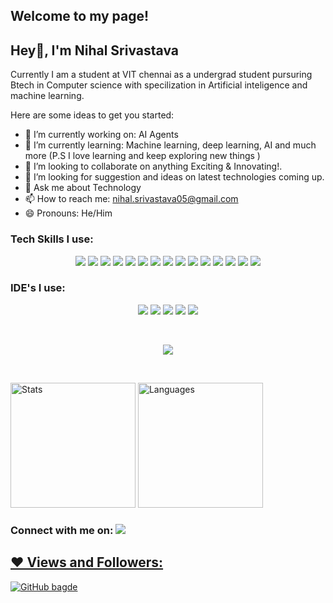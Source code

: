 ## Welcome to my page!

## Hey👋, I'm Nihal Srivastava

Currently I am a student at VIT chennai as a undergrad student pursuring Btech in Computer science with specilization in Artificial inteligence and machine learning.

Here are some ideas to get you started:

- 🔭 I’m currently working on: AI Agents
- 🌱 I’m currently learning: Machine learning, deep learning, AI and much more (P.S I love learning and keep exploring new things )
- 👯 I’m looking to collaborate on anything Exciting & Innovating!. 
- 🤔 I’m looking for suggestion and ideas on latest technologies coming up. 
- 💬 Ask me about Technology
- 📫 How to reach me: nihal.srivastava05@gmail.com
- 😄 Pronouns: He/Him

### Tech Skills I use:
<p align="center">
<a href="https://www.python.org/" target="_blank"><img src="https://img.shields.io/badge/Python-3776AB?style=for-the-badge&logo=python&logoColor=white"></a>
<a href="https://isocpp.org/" target="_blank"><img src="https://img.shields.io/badge/C%2B%2B-00599C?style=for-the-badge&logo=c%2B%2B&logoColor=white"></a>
<a href="https://isocpp.org/" target="_blank"><img src="https://img.shields.io/badge/C-00599C?style=for-the-badge&logo=c&logoColor=white"></a>
<a href="https://www.oracle.com/in/java/" target="_blank"><img src="https://img.shields.io/badge/Java-ED8B00?style=for-the-badge&logo=java&logoColor=white"></a>
<img src="https://img.shields.io/badge/HTML5-E34F26?style=for-the-badge&logo=html5&logoColor=white">
<img src="https://img.shields.io/badge/CSS3-1572B6?style=for-the-badge&logo=css3&logoColor=white">
<img src="https://img.shields.io/badge/JavaScript-F7DF1E?style=for-the-badge&logo=javascript&logoColor=black">
<img src="https://img.shields.io/badge/scikit_learn-F7931E?style=for-the-badge&logo=scikit-learn&logoColor=white">
<img src="https://img.shields.io/badge/OpenCV-27338e?style=for-the-badge&logo=OpenCV&logoColor=white">
<img src="https://img.shields.io/badge/Bootstrap-563D7C?style=for-the-badge&logo=bootstrap&logoColor=white">
<img src="https://img.shields.io/badge/Django-092E20?style=for-the-badge&logo=django&logoColor=green">
<img src="https://img.shields.io/badge/conda-342B029.svg?&style=for-the-badge&logo=anaconda&logoColor=white">
<img src="https://img.shields.io/badge/Git-F05032?style=for-the-badge&logo=git&logoColor=white">
<img src="https://img.shields.io/badge/Windows-0078D6?style=for-the-badge&logo=windows&logoColor=white">
<img src="https://img.shields.io/badge/React-20232A?style=for-the-badge&logo=react&logoColor=61DAFB">
</p>

### IDE's I use:
<p align="center">
  <img src="https://img.shields.io/badge/Visual_Studio_Code-0078D4?style=for-the-badge&logo=visual%20studio%20code&logoColor=white">
  <img src="https://img.shields.io/badge/Eclipse-2C2255?style=for-the-badge&logo=eclipse&logoColor=white">
  <img src="https://img.shields.io/badge/Jupyter-F37626.svg?&style=for-the-badge&logo=Jupyter&logoColor=white">
  <img src="https://img.shields.io/badge/sublime_text-%23575757.svg?&style=for-the-badge&logo=sublime-text&logoColor=important">
  <img src="https://img.shields.io/badge/Spyder-838485?style=for-the-badge&logo=spyder%20ide&logoColor=maroon">
</p>
<br>

<p align="center">
<img src="https://github-profile-trophy.vercel.app/?username=nihal-srivastava05" >
</P>

<br>
<!-- 
![Nihal's GitHub stats](https://github-readme-stats.vercel.app/api?username=nihal-srivastava05&show_icons=true&theme=radical) ![Top Langs](https://github-readme-stats.vercel.app/api/top-langs/?username=nihal-srivastava05&layout=compact&theme=radical) -->

<img src="https://github-readme-stats.vercel.app/api?username=nihal-srivastava05&show_icons=true&theme=radical" alt="Stats" height="200" > <img src="https://github-readme-stats.vercel.app/api/top-langs/?username=nihal-srivastava05&layout=compact&theme=radical" alt="Languages" height="200" >

<!-- ![Nihal's github activity graph](https://activity-graph.herokuapp.com/graph?username=nihal-srivastava05&theme=dracula) -->

### Connect with me on: <a href="https://www.linkedin.com/in/nihal-srivastava-7708a71b7/" target="_blank"><img src="https://img.icons8.com/fluent/48/000000/linkedin.png"/>


## ❤ Views and Followers:
<img src="https://img.shields.io/github/followers/Nihal-Srivastava05?style=social" alt="GitHub bagde">
